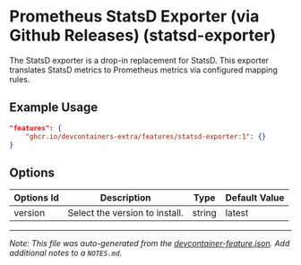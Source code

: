 
# Prometheus StatsD Exporter (via Github Releases) (statsd-exporter)

The StatsD exporter is a drop-in replacement for StatsD. This exporter translates StatsD metrics to Prometheus metrics via configured mapping rules.

## Example Usage

```json
"features": {
    "ghcr.io/devcontainers-extra/features/statsd-exporter:1": {}
}
```

## Options

| Options Id | Description | Type | Default Value |
|-----|-----|-----|-----|
| version | Select the version to install. | string | latest |



---

_Note: This file was auto-generated from the [devcontainer-feature.json](devcontainer-feature.json).  Add additional notes to a `NOTES.md`._

